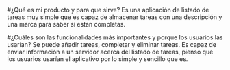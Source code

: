 #¿Qué es mi producto y para que sirve?
Es una aplicación de listado de tareas muy simple que es capaz de almacenar tareas con una descripción y una marca para saber si estan completas.

#¿Cuáles son las funcionalidades más importantes y porque los usuarios las usarían?
Se puede añadir tareas, completar y eliminar tareas. Es capaz de enviar información a un servidor acerca del listado de tareas, pienso que los usuarios usarían el aplicativo
por lo simple y sencillo que es.